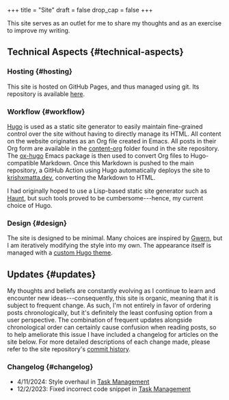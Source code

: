 +++
title = "Site"
draft = false
drop_cap = false
+++

This site serves as an outlet for me to share my thoughts and as an exercise to improve my writing.


## Technical Aspects {#technical-aspects}


### Hosting {#hosting}

This site is hosted on GitHub Pages, and thus managed using git. Its repository is available [here](https://github.com/krishxmatta/krishxmatta.dev/).


### Workflow {#workflow}

[Hugo](https://gohugo.io/) is used as a static site generator to easily maintain fine-grained control over the site without having to directly manage its HTML. All content on the website originates as an Org file created in Emacs. All posts in their Org form are available in the [content-org](https://github.com/krishxmatta/krishxmatta.dev/tree/main/content-org) folder found in the site repository. The [ox-hugo](https://ox-hugo.scripter.co/) Emacs package is then used to convert Org files to Hugo-compatible Markdown. Once this Markdown is pushed to the main repository, a GitHub Action using Hugo automatically deploys the site to [krishxmatta.dev](https://krishxmatta.dev), converting the Markdown to HTML.

I had originally hoped to use a Lisp-based static site generator such as [Haunt](https://dthompson.us/projects/haunt.html), but such tools proved to be cumbersome---hence, my current choice of Hugo.


### Design {#design}

The site is designed to be minimal. Many choices are inspired by [Gwern](https://gwern.net/), but I am iteratively modifying the style into my own. The appearance itself is managed with a [custom Hugo theme](https://github.com/krishxmatta/krishxmatta.dev/tree/main/themes/krishxmatta.dev).


## Updates {#updates}

My thoughts and beliefs are constantly evolving as I continue to learn and encounter new ideas---consequently, this site is organic, meaning that it is subject to frequent change. As such, I'm not entirely in favor of ordering posts chronologically, but it's definitely the least confusing option from a user perspective. The combination of frequent updates alongside chronological order can certainly cause confusion when reading posts, so to help ameliorate this issue I have included a changelog for articles on the site below. For more detailed descriptions of each change made, please refer to the site repository's [commit history](https://github.com/krishxmatta/krishxmatta.dev/commits/main).


### Changelog {#changelog}

-   4/11/2024: Style overhaul in [Task Management](../posts/task-management/)
-   12/2/2023: Fixed incorrect code snippet in [Task Management](../posts/task-management/)
